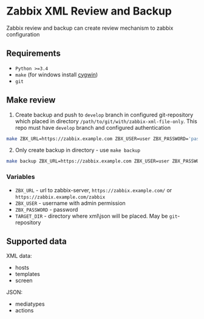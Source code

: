 # Zabbix XML Review and Backup
Zabbix review and backup can create review mechanism to zabbix configuration

## Requirements
- `Python >=3.4`
- `make` (for windows install [cygwin](https://www.cygwin.com/))
- `git`

## Make review
1. Create backup and push to `develop` branch in configured git-repository which placed in directory `/path/to/git/with/zabbix-xml-file-only`. This repo must have `develop` branch and configured authentication
```bash
make ZBX_URL=https://zabbix.example.com ZBX_USER=user ZBX_PASSWORD='password' TARGET_DIR=/path/to/git/with/zabbix-xml-file-only
```
2. Only create backup in directory - use `make backup`
```bash
make backup ZBX_URL=https://zabbix.example.com ZBX_USER=user ZBX_PASSWORD='password' TARGET_DIR=/path/to/git/with/zabbix-xml-file-only
```

### Variables
- `ZBX_URL` - url to zabbix-server, `https://zabbix.example.com/` or `https://zabbix.example.com/zabbix`
- `ZBX_USER` - username with admin permission
- `ZBX_PASSWORD` - password
- `TARGET_DIR` - directory where xml\json will be placed. May be `git`-repository

## Supported data
XML data:
- hosts
- templates
- screen

JSON:
- mediatypes
- actions
